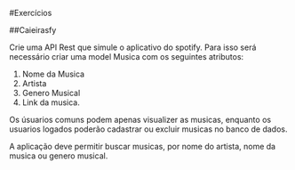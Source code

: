 #Exercícios

##Caieirasfy

Crie uma API Rest que simule o aplicativo do spotify. 
Para isso será necessário criar uma model Musica com os seguintes atributos:
1. Nome da Musica
1. Artista
1. Genero Musical
1. Link da musica. 

Os úsuarios comuns podem apenas visualizer as musicas, enquanto os usuarios logados poderão cadastrar ou excluir musicas no banco de dados.

A aplicação deve permitir buscar musicas, por nome do artista, nome da musica ou genero musical.
